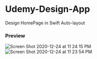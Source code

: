 # Udemy-Design-App
Design HomePage in Swift Auto-layout

### Preview
![Screen Shot 2020-12-24 at 11 24 15 PM](https://user-images.githubusercontent.com/62178353/103105595-da0b7500-463f-11eb-881b-6e0c46df5bfb.png)
![Screen Shot 2020-12-24 at 11 23 54 PM](https://user-images.githubusercontent.com/62178353/103105608-e394dd00-463f-11eb-8bcf-9f3bcb5a07e9.png)
